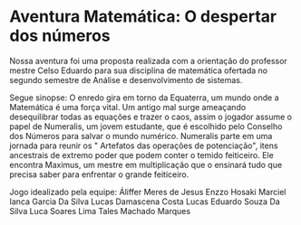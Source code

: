 # Aventura Matemática: O despertar dos números

Nossa aventura foi uma proposta realizada com a orientação do professor mestre Celso Eduardo para sua disciplina de matemática ofertada no segundo semestre de Análise e desenvolvimento de sistemas.

Segue sinopse:
O enredo gira em torno da Equaterra, um mundo onde a Matemática é uma força vital. Um antigo mal surge ameaçando desequilibrar todas as equações e trazer o caos, assim o jogador assume o papel de Numeralis, um jovem estudante, que é escolhido pelo Conselho dos Números para salvar o mundo numérico. Numeralis parte em uma jornada para reunir os " Artefatos das operações de potenciação", itens ancestrais de extremo poder que podem conter o temido feiticeiro. Ele encontra Maximus, um mestre em multiplicação que o ensinará tudo que precisa saber para enfrentar o grande feiticeiro.



Jogo idealizado pela equipe:
Áliffer Meres de Jesus
Enzzo Hosaki Marciel
Ianca Garcia Da Silva
Lucas Damascena Costa
Lucas Eduardo Souza Da Silva
Luca Soares Lima
Tales Machado Marques

